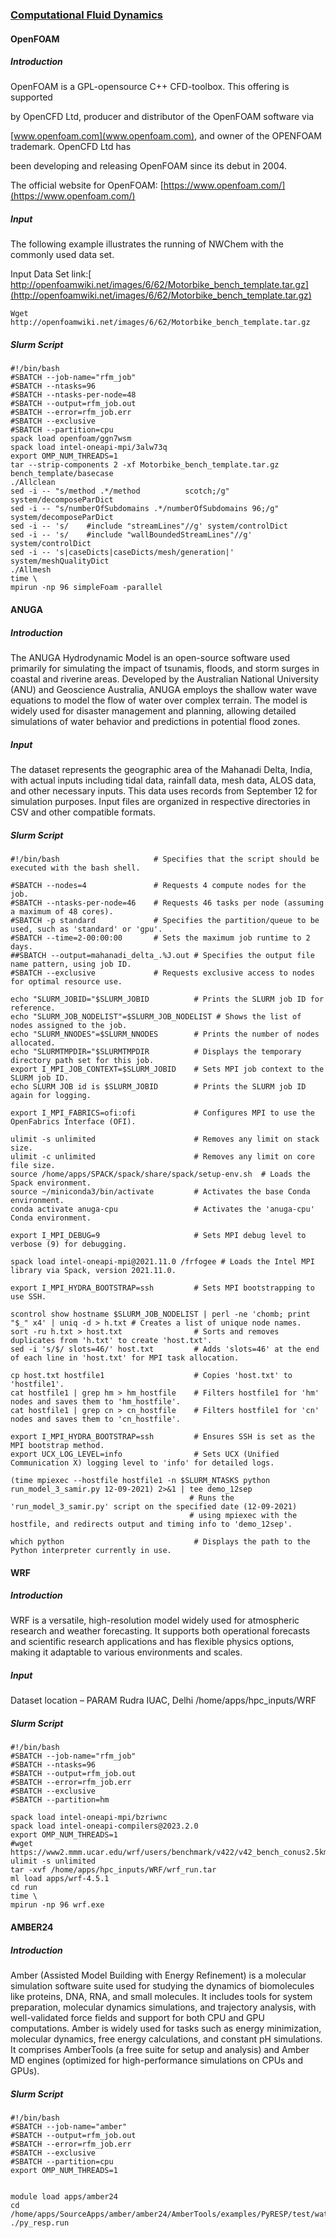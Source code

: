 ### [Computational Fluid Dynamics](http://127.0.0.1:8000/Installed%20Applications/Domains/Page94-InstalledAppl/)

#### OpenFOAM

##### Introduction

OpenFOAM is a GPL-opensource C++ CFD-toolbox. This offering is supported

by OpenCFD Ltd, producer and distributor of the OpenFOAM software via

[www.openfoam.com](www.openfoam.com), and owner of the OPENFOAM trademark. OpenCFD Ltd has

been developing and releasing OpenFOAM since its debut in 2004.

The official website for OpenFOAM:  [https://www.openfoam.com/](https://www.openfoam.com/)

##### Input

The following example illustrates the running of NWChem with the commonly used data set.

Input Data Set link:[ http://openfoamwiki.net/images/6/62/Motorbike_bench_template.tar.gz](http://openfoamwiki.net/images/6/62/Motorbike_bench_template.tar.gz)

`Wget http://openfoamwiki.net/images/6/62/Motorbike_bench_template.tar.gz`

##### Slurm Script

```
#!/bin/bash
#SBATCH --job-name="rfm_job"
#SBATCH --ntasks=96
#SBATCH --ntasks-per-node=48
#SBATCH --output=rfm_job.out
#SBATCH --error=rfm_job.err
#SBATCH --exclusive
#SBATCH --partition=cpu
spack load openfoam/ggn7wsm
spack load intel-oneapi-mpi/3alw73q
export OMP_NUM_THREADS=1
tar --strip-components 2 -xf Motorbike_bench_template.tar.gz bench_template/basecase
./Allclean
sed -i -- "s/method .*/method          scotch;/g" system/decomposeParDict
sed -i -- "s/numberOfSubdomains .*/numberOfSubdomains 96;/g" system/decomposeParDict
sed -i -- 's/    #include "streamLines"//g' system/controlDict
sed -i -- 's/    #include "wallBoundedStreamLines"//g' system/controlDict
sed -i -- 's|caseDicts|caseDicts/mesh/generation|' system/meshQualityDict
./Allmesh
time \
mpirun -np 96 simpleFoam -parallel
```

<!-- #### SU2

#### CFDEM

#### FDS -->

#### ANUGA

##### Introduction

The ANUGA Hydrodynamic Model is an open-source software used primarily for simulating the impact of tsunamis, floods, and storm surges in coastal and riverine areas. Developed by the Australian National University (ANU) and Geoscience Australia, ANUGA employs the shallow water wave equations to model the flow of water over complex terrain. The model is widely used for disaster management and planning, allowing detailed simulations of water behavior and predictions in potential flood zones.

##### Input

The dataset represents the geographic area of the Mahanadi Delta, India, with actual inputs including tidal data, rainfall data, mesh data, ALOS data, and other necessary inputs. This data uses records from September 12 for simulation purposes. Input files are organized in respective directories in CSV and other compatible formats.

##### Slurm Script

```
#!/bin/bash                     # Specifies that the script should be executed with the bash shell.

#SBATCH --nodes=4               # Requests 4 compute nodes for the job.
#SBATCH --ntasks-per-node=46    # Requests 46 tasks per node (assuming a maximum of 48 cores).
#SBATCH -p standard             # Specifies the partition/queue to be used, such as 'standard' or 'gpu'.
#SBATCH --time=2-00:00:00       # Sets the maximum job runtime to 2 days.
##SBATCH --output=mahanadi_delta_.%J.out # Specifies the output file name pattern, using job ID.
#SBATCH --exclusive             # Requests exclusive access to nodes for optimal resource use.

echo "SLURM_JOBID="$SLURM_JOBID          # Prints the SLURM job ID for reference.
echo "SLURM_JOB_NODELIST"=$SLURM_JOB_NODELIST # Shows the list of nodes assigned to the job.
echo "SLURM_NNODES"=$SLURM_NNODES        # Prints the number of nodes allocated.
echo "SLURMTMPDIR="$SLURMTMPDIR          # Displays the temporary directory path set for this job.
export I_MPI_JOB_CONTEXT=$SLURM_JOBID    # Sets MPI job context to the SLURM job ID.
echo SLURM JOB id is $SLURM_JOBID        # Prints the SLURM job ID again for logging.

export I_MPI_FABRICS=ofi:ofi             # Configures MPI to use the OpenFabrics Interface (OFI).

ulimit -s unlimited                      # Removes any limit on stack size.
ulimit -c unlimited                      # Removes any limit on core file size.
source /home/apps/SPACK/spack/share/spack/setup-env.sh  # Loads the Spack environment.
source ~/miniconda3/bin/activate         # Activates the base Conda environment.
conda activate anuga-cpu                 # Activates the 'anuga-cpu' Conda environment.

export I_MPI_DEBUG=9                     # Sets MPI debug level to verbose (9) for debugging.

spack load intel-oneapi-mpi@2021.11.0 /frfogee # Loads the Intel MPI library via Spack, version 2021.11.0.

export I_MPI_HYDRA_BOOTSTRAP=ssh         # Sets MPI bootstrapping to use SSH.

scontrol show hostname $SLURM_JOB_NODELIST | perl -ne 'chomb; print "$_" x4' | uniq -d > h.txt # Creates a list of unique node names.
sort -ru h.txt > host.txt                # Sorts and removes duplicates from 'h.txt' to create 'host.txt'.
sed -i 's/$/ slots=46/' host.txt         # Adds 'slots=46' at the end of each line in 'host.txt' for MPI task allocation.

cp host.txt hostfile1                    # Copies 'host.txt' to 'hostfile1'.
cat hostfile1 | grep hm > hm_hostfile    # Filters hostfile1 for 'hm' nodes and saves them to 'hm_hostfile'.
cat hostfile1 | grep cn > cn_hostfile    # Filters hostfile1 for 'cn' nodes and saves them to 'cn_hostfile'.

export I_MPI_HYDRA_BOOTSTRAP=ssh         # Ensures SSH is set as the MPI bootstrap method.
export UCX_LOG_LEVEL=info                # Sets UCX (Unified Communication X) logging level to 'info' for detailed logs.

(time mpiexec --hostfile hostfile1 -n $SLURM_NTASKS python run_model_3_samir.py 12-09-2021) 2>&1 | tee demo_12sep
                                        # Runs the 'run_model_3_samir.py' script on the specified date (12-09-2021) 
                                        # using mpiexec with the hostfile, and redirects output and timing info to 'demo_12sep'.

which python                             # Displays the path to the Python interpreter currently in use.

```
#### WRF

##### Introduction

WRF is a versatile, high-resolution model widely used for atmospheric research and weather forecasting. It supports both operational forecasts and scientific research applications and has flexible physics options, making it adaptable to various environments and scales.


##### Input
Dataset location – PARAM Rudra IUAC, Delhi
/home/apps/hpc_inputs/WRF

##### Slurm Script

```
#!/bin/bash
#SBATCH --job-name="rfm_job"
#SBATCH --ntasks=96
#SBATCH --output=rfm_job.out
#SBATCH --error=rfm_job.err
#SBATCH --exclusive
#SBATCH --partition=hm
 
spack load intel-oneapi-mpi/bzriwnc
spack load intel-oneapi-compilers@2023.2.0
export OMP_NUM_THREADS=1
#wget https://www2.mmm.ucar.edu/wrf/users/benchmark/v422/v42_bench_conus2.5km.tar.gz
ulimit -s unlimited
tar -xvf /home/apps/hpc_inputs/WRF/wrf_run.tar
ml load apps/wrf-4.5.1
cd run
time \
mpirun -np 96 wrf.exe
```
#### AMBER24

##### Introduction

Amber (Assisted Model Building with Energy Refinement) is a molecular simulation software suite used for studying the dynamics of biomolecules like proteins, DNA, RNA, and small molecules. It includes tools for system preparation, molecular dynamics simulations, and trajectory analysis, with well-validated force fields and support for both CPU and GPU computations. Amber is widely used for tasks such as energy minimization, molecular dynamics, free energy calculations, and constant pH simulations. It comprises AmberTools (a free suite for setup and analysis) and Amber MD engines (optimized for high-performance simulations on CPUs and GPUs).


<!-- 
##### Input
Dataset location – PARAM Rudra IUAC, Delhi
/home/apps/hpc_inputs/WRF -->

##### Slurm Script

```
#!/bin/bash
#SBATCH --job-name="amber"
#SBATCH --output=rfm_job.out
#SBATCH --error=rfm_job.err
#SBATCH --exclusive
#SBATCH --partition=cpu
export OMP_NUM_THREADS=1


module load apps/amber24
cd /home/apps/SourceApps/amber/amber24/AmberTools/examples/PyRESP/test/water/resp
./py_resp.run

```